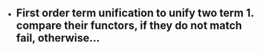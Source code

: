 - First order term unification
  to unify two term 1. compare **their functors**, if they do not match fail, otherwise...
	-